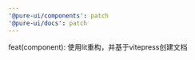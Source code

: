 ```yaml
---
'@pure-ui/components': patch
'@pure-ui/docs': patch
---
```


feat(component): 使用lit重构，并基于vitepress创建文档
